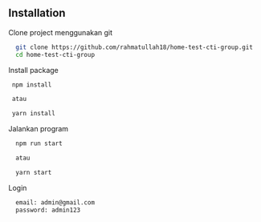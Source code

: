 ## Installation

Clone project menggunakan git

```bash
  git clone https://github.com/rahmatullah18/home-test-cti-group.git
  cd home-test-cti-group
```

Install package

```bash
 npm install

 atau

 yarn install
```

Jalankan program

```bash
  npm run start

  atau

  yarn start
```

Login

```bash
  email: admin@gmail.com
  password: admin123
```
